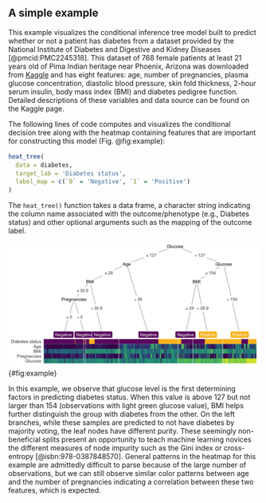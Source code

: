## A simple example

This example visualizes the conditional inference tree model built to predict whether or not a patient has diabetes from a dataset provided by the National Institute of Diabetes and Digestive and Kidney Diseases [@pmcid:PMC2245318].
This dataset of 768 female patients at least 21 years old of Pima Indian heritage near Phoenix, Arizona was downloaded from [Kaggle](https://www.kaggle.com/uciml/pima-indians-diabetes-database) and has eight features: age, number of pregnancies, plasma glucose concentration, diastolic blood pressure, skin fold thickness, 2-hour serum insulin, body mass index (BMI) and diabetes pedigree function.
Detailed descriptions of these variables and data source can be found on the Kaggle page.

The following lines of code computes and visualizes the conditional decision tree along with the heatmap containing features that are important for constructing this model (Fig. @fig:example):

```r
heat_tree(
  data = diabetes,
  target_lab = 'Diabetes status',
  label_map = c(`0` = 'Negative', `1` = 'Positive')
)
```

The `heat_tree()` function takes a data frame, a character string indicating the column name associated with the outcome/phenotype (e.g., Diabetes status) and other optional arguments such as the mapping of the outcome label. 

![A decision tree-heatmap for predicting whether an individual has diabetes.](images/diabetes.png){#fig:example}

In this example, we observe that glucose level is the first determining factors in predicting diabetes status.
When this value is above 127 but not larger than 154 (observations with light green glucose value), BMI helps further distinguish the group with diabetes from the other.
On the left branches, while these samples are predicted to not have diabetes by majority voting, the leaf nodes have different purity.
These seemingly non-beneficial splits present an opportunity to teach machine learning novices the different measures of node impurity such as the Gini index or cross-entropy [@isbn:978-0387848570].
General patterns in the heatmap for this example are admittedly difficult to parse because of the large number of observations, but we can still observe similar color patterns between age and the number of pregnancies indicating a correlation between these two features, which is expected.